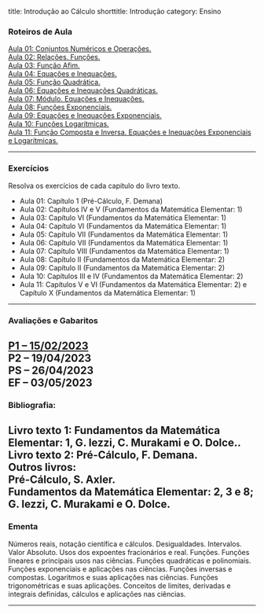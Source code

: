 title: Introdução ao Cálculo
shorttitle: Introdução
category: Ensino

### Roteiros de Aula
[Aula 01: Conjuntos Numéricos e Operações.]({static}/arquivos/IC_Aula_01.pdf)  
[Aula 02: Relações. Funções.]({static}/arquivos/IC_Aula_02.pdf)  
[Aula 03: Função Afim.]({static}/arquivos/IC_Aula_03.pdf)   
[Aula 04: Equações e Inequações.]({static}/arquivos/IC_Aula_04.pdf)  
[Aula 05: Função Quadrática.]({static}/arquivos/IC_Aula_05.pdf)  
[Aula 06: Equações e Inequações Quadráticas.]({static}/arquivos/IC_Aula_06.pdf)  
[Aula 07: Módulo. Equações e Inequações.]({static}/arquivos/IC_Aula_07.pdf)  
[Aula 08: Funções Exponenciais.]({static}/arquivos/IC_Aula_08.pdf)   
[Aula 09: Equações e Inequações Exponenciais.]({static}/arquivos/IC_Aula_09.pdf)  
[Aula 10: Funções Logarítmicas.]({static}/arquivos/IC_Aula_10.pdf)  
[Aula 11: Função Composta e Inversa. Equações e Inequações Exponenciais e  Logarítmicas.]({static}/arquivos/IC_Aula_11.pdf)

---
### Exercícios
Resolva os exercícios de cada capítulo do livro texto.  

 - Aula 01: Capítulo 1 (Pré-Cálculo, F. Demana)  
 - Aula 02: Capítulos IV e V (Fundamentos da Matemática Elementar: 1)  
 - Aula 03: Capítulo VI (Fundamentos da Matemática Elementar: 1) 
 - Aula 04: Capítulo VI (Fundamentos da Matemática Elementar: 1)  
 - Aula 05: Capítulo VII (Fundamentos da Matemática Elementar: 1) 
 - Aula 06: Capítulo VII (Fundamentos da Matemática Elementar: 1)
 - Aula 07: Capítulo VIII (Fundamentos da Matemática Elementar: 1)  
 - Aula 08: Capítulo II (Fundamentos da Matemática Elementar: 2)
 - Aula 09: Capítulo II (Fundamentos da Matemática Elementar: 2)  
 - Aula 10: Capítulos III e IV (Fundamentos da Matemática Elementar: 2)  
 - Aula 11: Capítulos V e VI (Fundamentos da Matemática Elementar: 2) e Capítulo X (Fundamentos da Matemática Elementar: 1)

---
### Avaliações e Gabaritos
[P1 – 15/02/2023]({static}/arquivos/P1_Gabarito.pdf)  
P2 – 19/04/2023  
PS – 26/04/2023  
EF – 03/05/2023
---
### Bibliografia:
 
Livro texto 1: Fundamentos da Matemática Elementar: 1, G. Iezzi, C. Murakami e O. Dolce..  
Livro texto 2: Pré-Cálculo, F. Demana.  
 Outros livros:  
    Pré-Cálculo, S. Axler.  
    Fundamentos da Matemática Elementar: 2, 3 e 8; G. Iezzi, C. Murakami e O. Dolce.
---
### Ementa

Números reais, notação científica e cálculos. Desigualdades. Intervalos. Valor Absoluto. Usos dos
expoentes fracionários e real. Funções. Funções lineares e principais usos nas ciências. Funções
quadráticas e polinomiais. Funções exponenciais e aplicações nas ciências. Funções inversas e
compostas. Logaritmos e suas aplicações nas ciências. Funções trigonométricas e suas aplicações.
Conceitos de limites, derivadas e integrais definidas, cálculos e aplicações nas ciências.

---

